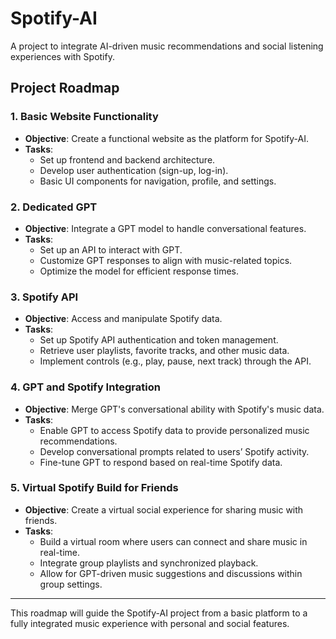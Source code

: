 # Spotify-AI

A project to integrate AI-driven music recommendations and social listening experiences with Spotify.

## Project Roadmap

### 1. Basic Website Functionality
   - **Objective**: Create a functional website as the platform for Spotify-AI.
   - **Tasks**:
     - Set up frontend and backend architecture.
     - Develop user authentication (sign-up, log-in).
     - Basic UI components for navigation, profile, and settings.

### 2. Dedicated GPT
   - **Objective**: Integrate a GPT model to handle conversational features.
   - **Tasks**:
     - Set up an API to interact with GPT.
     - Customize GPT responses to align with music-related topics.
     - Optimize the model for efficient response times.

### 3. Spotify API
   - **Objective**: Access and manipulate Spotify data.
   - **Tasks**:
     - Set up Spotify API authentication and token management.
     - Retrieve user playlists, favorite tracks, and other music data.
     - Implement controls (e.g., play, pause, next track) through the API.

### 4. GPT and Spotify Integration
   - **Objective**: Merge GPT's conversational ability with Spotify's music data.
   - **Tasks**:
     - Enable GPT to access Spotify data to provide personalized music recommendations.
     - Develop conversational prompts related to users’ Spotify activity.
     - Fine-tune GPT to respond based on real-time Spotify data.

### 5. Virtual Spotify Build for Friends
   - **Objective**: Create a virtual social experience for sharing music with friends.
   - **Tasks**:
     - Build a virtual room where users can connect and share music in real-time.
     - Integrate group playlists and synchronized playback.
     - Allow for GPT-driven music suggestions and discussions within group settings.

---

This roadmap will guide the Spotify-AI project from a basic platform to a fully integrated music experience with personal and social features.